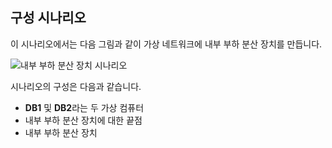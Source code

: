## <a name="configuration-scenario"></a>구성 시나리오

이 시나리오에서는 다음 그림과 같이 가상 네트워크에 내부 부하 분산 장치를 만듭니다.

![내부 부하 분산 장치 시나리오](./media/load-balancer-get-started-ilb-scenario-include/figure1.png)

시나리오의 구성은 다음과 같습니다.

* **DB1** 및 **DB2**라는 두 가상 컴퓨터
* 내부 부하 분산 장치에 대한 끝점
* 내부 부하 분산 장치
